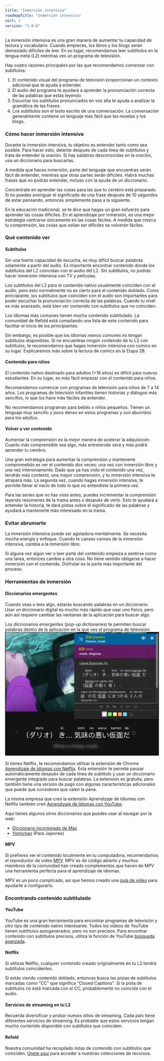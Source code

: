 ```yaml
---
title: "Inmersión intensiva"
roadmapTitle: "Inmersión intensiva"
sort: 1
version: "1.0.0"
---
```


La inmersión intensiva es una gran manera de aumentar tu capacidad de lectura y vocabulario. Cuando empieces, los libros y los blogs serán demasiado difíciles de leer. En su lugar, recomendamos leer subtítulos en la lengua meta (L2) mientras ves un programa de televisión.

Hay cuatro razones principales por las que recomendamos comenzar con subtítulos:
1. El contenido visual del programa de televisión proporcionan un contexto adicional que te ayuda a entender.
1. El audio del programa te ayudará a aprender la pronunciación correcta de las palabras que estás leyendo.
1. Escuchar los subtítulos pronunciados en voz alta te ayuda a analizar la gramática de las frases.
1. Los subtítulos son el texto escrito de una conversación. La conversación generalmente contiene un lenguaje más fácil que las novelas y los blogs.

### Cómo hacer inmersión intensiva
Durante la inmersión intensiva, tu objetivo es entender tanto como sea posible. Para hacer esto, detente después de cada línea de subtítulos y trata de entender la oración. Si hay palabras desconocidas en la oración, usa un diccionario para buscarlas.

A medida que haces inmersión, parte del lenguaje que encuentras serán fácil de entender, mientras que otras partes serán difíciles. Habrá muchas frases que no podrás entender, incluso con la ayuda de un diccionario.

Concéntrate en aprender las cosas para las que tu cerebro está preparado. Si no puedes averiguar el significado de una frase después de 10 segundos de estar pensando, entonces simplemente pasa a la siguiente.

En la educación tradicional, se te dice que hagas un gran esfuerzo para aprender las cosas difíciles. En el aprendizaje por inmersión, es una mejor estrategia centrarse únicamente en las cosas fáciles. A medida que crezca tu comprensión, las cosas que solían ser difíciles se volverán fáciles.

### Qué contenido ver
#### Subtítulos
Sin una fuerte capacidad de escucha, es muy difícil buscar palabras solamente a partir del audio. Es importante encontrar contenido donde los subtítulos del L2 coincidan con el audio del L2. Sin subtítulos, no podrás hacer inmersión intensiva con TV y películas.

Los subtítulos del L2 para el contenido nativo usualmente coinciden con el audio, pero esto normalmente no es cierto para el contenido doblado. Como principiante, los subtítulos que coinciden con el audio son importantes para poder escuchar la pronunciación correcta de las palabras. Cuando tu nivel es más avanzado, está bien ver contenido con subtítulos que no coinciden.

Los idiomas más comunes tienen mucho contenido subtitulado. La comunidad de Refold está compilando una lista de este contenido para facilitar el inicio de los principiantes.

Sin embargo, es posible que los idiomas menos comunes no tengan subtítulos disponibles. Si no encuentras ningún contenido de tu L2 con subtítulos, te recomendamos que hagas inmersión intensiva con comics en su lugar. Explicaremos más sobre la lectura de comics en la Etapa 2B.

#### Contenido para niños
El contenido nativo destinado para adultos (+16 años) es difícil para nuevos estudiantes. En su lugar, es más fácil empezar con el contenido para niños.

Recomendamos comenzar con programas de televisión para niños de 7 a 14 años. Los programas de televisión infantiles tienen historias y diálogos más sencillos, lo que los hace más fáciles de entender.

No recomendamos programas para bebés o niños pequeños. Tienen un lenguaje muy sencillo y poco denso en estos programas y son aburridos para los adultos.

#### Volver a ver contenido
Aumentar la comprensión es la mejor manera de acelerar la adquisición. Cuanto más comprensible sea algo, más entretenido será y más podrá aprender tu cerebro.

Una gran estrategia para aumentar la comprensión y mantenerte comprometido es ver el contenido dos veces: una vez con inmersión libre y una vez intensivamente. Dado que ya has visto el contenido una vez, tendrás más contexto, una mayor comprensión, y tu inmersión intensiva te atrapará más. La segunda vez, cuando hagas inmersión intensiva, te permite llenar el vacío de todo lo que no entendiste la primera vez.

Para las series que no has visto antes, puedes incrementar la comprensión leyendo resúmenes de la trama antes o después de verlo. Esto te ayudará a entender la historia, te dará pistas sobre el significado de las palabras y ayudará a mantenerte más interesado en la trama.

### Evitar abrumarte
La inmersión intensiva puede ser agotadora mentalmente. Se necesita mucha energía y enfoque. Cuando te canses canses de la inmersión intensiva, cambia a la inmersión libre.

Si alguna vez algún ver o leer parte del contenido empieza a sentirse como una tarea, entonces cambia a otra cosa. No tiene sentido obligarse a hacer inmersión con el contenido. Disfrutar es la parte más importante del proceso.

### Herramientas de inmersión
#### Diccionarios emergentes
Cuando veas o lees algo, estarás buscando palabras en un diccionario. Usar un diccionario digital es mucho más rápido que usar uno físico, pero aún así requiere cambiar las ventanas de la aplicación para buscar algo.

Los diccionarios emergentes (pop-up dictionaries) te permiten buscar palabras dentro de la aplicación en la que ves el programa de televisión. ![](images/popup-dictionary.png)

Si tienes Netflix, te recomendamos utilizar la extensión de Chrome [Aprendizaje de Idiomas con Netflix][llwn-link]. Esta extensión te permite pausar automáticamente después de cada línea de subtitulo y usar un diccionario emergente integrado para buscar palabras. La extensión es gratuita, pero también tiene una versión de pago con algunas características adicionales que puede que consideres que valen la pena.

La misma empresa que creó la extensión Aprendizaje de Idiomas con Netflix también creó [Aprendizaje de Idiomas con YouTube][llwyt-link].

Aquí tienes algunos otros diccionarios que puedes usar al navegar por la web:
* [Diccionario incorporado de Mac][mac-dictionary]
* [Yomichan][yomichan] (Para Japonés)

#### MPV
Si prefieres ver el contenido localmente en tu computadora, recomendamos el reproductor de video [MPV][mpv-link]. MPV es de código abierto y muchos miembros de la comunidad han creado complementos que hacen de MPV una herramienta perfecta para el aprendizaje de idiomas.

MPV es un poco complicado, así que hemos creado una [guía de vídeo][mpv-guide] para ayudarte a configurarlo.

### Encontrando contenido subtitulado
#### YouTube
YouTube es una gran herramienta para encontrar programas de televisión y otro tipo de contenido nativo interesante. Todos los vídeos de YouTube tienen subtítulos autogenerados, pero no son precisos. Para encontrar contenido con subtítulos precisos, utiliza la función de YouTube [búsqueda avanzada][youtube-sub-search].

#### Netflix
Si utilizas Netflix, cualquier contenido creado originalmente en tu L2 tendrá subtítulos coincidentes.

Si estás viendo contenido doblado, entonces busca las pistas de subtítulos marcadas como "CC" que significa "Closed Captions". Si la pista de subtítulos no está marcada con el CC, probablemente no coincida con el audio.

#### Servicios de streaming en tu L2
Recuerda diversificar y probar nuevos sitios de streaming. Cada país tiene diferentes servicios de streaming. Es probable que estos servicios tengan mucho contenido disponible con subtítulos que coinciden.

#### Refold
Nuestra comunidad ha recopilado listas de contenido con subtítulos que coinciden. [Únete aquí][join-link] para acceder a nuestras colecciones de recursos.

[join-link]: /join
[llwn-link]: https://languagelearningwithnetflix.com/
[llwyt-link]: https://chrome.google.com/webstore/detail/language-learning-with-yo/jkhhdcaafjabenpmpcpgdjiffdpmmcjb
[yomichan]: https://chrome.google.com/webstore/detail/yomichan/ogmnaimimemjmbakcfefmnahgdfhfami
[mac-dictionary]: https://wokabulary.com/blog/the-built-in-dictionary-on-mac-and-iphone.html
[mpv-link]: https://mpv.io/
[mpv-guide]: https://youtu.be/bbg6ztWecbU
[youtube-sub-search]: https://support.google.com/youtube/answer/3029103?hl=en
